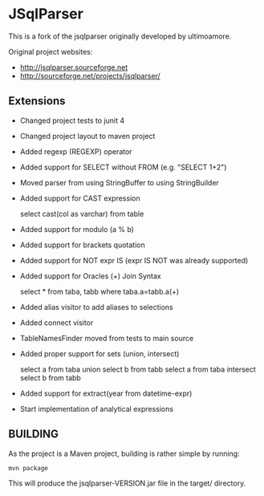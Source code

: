 # JSqlParser

This is a fork of the jsqlparser originally developed by ultimoamore.

Original project websites:

* http://jsqlparser.sourceforge.net
* http://sourceforge.net/projects/jsqlparser/

## Extensions

* Changed project tests to junit 4
* Changed project layout to maven project
* Added regexp (REGEXP) operator
* Added support for SELECT without FROM  (e.g. "SELECT 1+2")
* Moved parser from using StringBuffer to using StringBuilder

* Added support for CAST expression

	select cast(col as varchar) from table

* Added support for modulo (a % b)
* Added support for brackets quotation
* Added support for NOT expr IS (expr IS NOT was already supported)
* Added support for Oracles (+) Join Syntax

	select * from taba, tabb where taba.a=tabb.a(+)

* Added alias visitor to add aliases to selections
* Added connect visitor
* TableNamesFinder moved from tests to main source 
* Added proper support for sets (union, intersect) 

	select a from taba union select b from tabb
	select a from taba intersect select b from tabb

* Added support for extract(year from datetime-expr)
* Start implementation of analytical expressions

## BUILDING

As the project is a Maven project, building is rather simple by running:

	mvn package

This will produce the jsqlparser-VERSION.jar file in the target/ directory.

